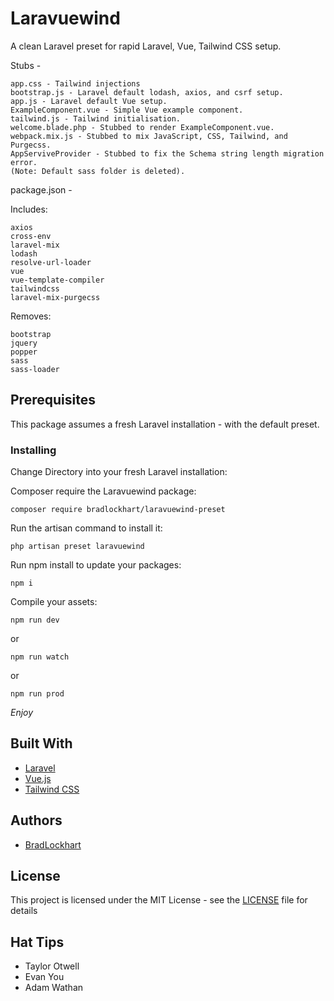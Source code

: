 # Laravuewind

A clean Laravel preset for rapid Laravel, Vue, Tailwind CSS setup.

Stubs - 

```
app.css - Tailwind injections
bootstrap.js - Laravel default lodash, axios, and csrf setup.
app.js - Laravel default Vue setup.
ExampleComponent.vue - Simple Vue example component.
tailwind.js - Tailwind initialisation.
welcome.blade.php - Stubbed to render ExampleComponent.vue.
webpack.mix.js - Stubbed to mix JavaScript, CSS, Tailwind, and Purgecss.
AppServiveProvider - Stubbed to fix the Schema string length migration error.
(Note: Default sass folder is deleted).
```

package.json - 

Includes:
```
axios
cross-env
laravel-mix
lodash
resolve-url-loader
vue
vue-template-compiler
tailwindcss
laravel-mix-purgecss
```


Removes:
```
bootstrap
jquery
popper
sass
sass-loader
```

## Prerequisites

This package assumes a fresh Laravel installation - with the default preset.

### Installing

Change Directory into your fresh Laravel installation:


Composer require the Laravuewind package:

```
composer require bradlockhart/laravuewind-preset
```


Run the artisan command to install it: 
```
php artisan preset laravuewind
```


Run npm install to update your packages:
```
npm i
```


Compile your assets:
```
npm run dev
```
or

```
npm run watch
```
or

```
npm run prod
```


*Enjoy*

## Built With

* [Laravel](https://laravel.com/)
* [Vue.js](https://vuejs.org/)
* [Tailwind CSS](https://tailwindcss.com/)

## Authors

* [BradLockhart](https://github.com/BradLockhart)

## License

This project is licensed under the MIT License - see the [LICENSE](LICENSE) file for details

## Hat Tips

* Taylor Otwell
* Evan You
* Adam Wathan